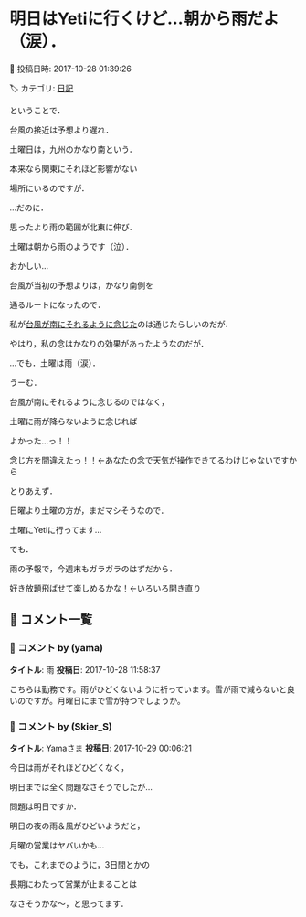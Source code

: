 # 明日はYetiに行くけど…朝から雨だよ（涙）．

📅 投稿日時: 2017-10-28 01:39:26

🏷️ カテゴリ: [日記](cc4b5682fb7b8b144980957a978653fb0.md)

ということで．


台風の接近は予想より遅れ．


土曜日は，九州のかなり南という．


本来なら関東にそれほど影響がない


場所にいるのですが．





…だのに．


思ったより雨の範囲が北東に伸び．


土曜は朝から雨のようです（泣）．


おかしい…





台風が当初の予想よりは，かなり南側を


通るルートになったので．


私が[台風が南にそれるように念じた](ef410d80e63cdb96030bc862a726686af.md)のは通じたらしいのだが．


やはり，私の念はかなりの効果があったようなのだが．





…でも．土曜は雨（涙）．





うーむ．


台風が南にそれるように念じるのではなく，


土曜に雨が降らないように念じれば


よかった…っ！！


念じ方を間違えたっ！！←あなたの念で天気が操作できてるわけじゃないですから





とりあえず．


日曜より土曜の方が，まだマシそうなので．


土曜にYetiに行ってます…





でも．


雨の予報で，今週末もガラガラのはずだから．


好き放題飛ばせて楽しめるかな！←いろいろ開き直り

## 💬 コメント一覧

### 💬 コメント by (yama)
**タイトル**: 雨
**投稿日**: 2017-10-28 11:58:37

こちらは勤務です。雨がひどくないように祈っています。雪が雨で減らないと良いのですが。月曜日にまで雪が持つでしょうか。

### 💬 コメント by (Skier_S)
**タイトル**: Yamaさま
**投稿日**: 2017-10-29 00:06:21

今日は雨がそれほどひどくなく，

明日までは全く問題なさそうでしたが…

問題は明日ですか．

明日の夜の雨＆風がひどいようだと，

月曜の営業はヤバいかも…



でも，これまでのように，3日間とかの

長期にわたって営業が止まることは

なさそうかな～，と思ってます．

